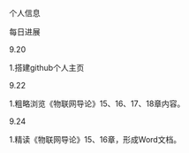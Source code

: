 <html>
	<head>
		<meta charset="utf-8" />
		<title>董亚辉的个人主页</title>
	</head>
	<body>
		<p>个人信息</p>
		<p>每日进展</p>
		<p>9.20</p>
		<p>1.搭建github个人主页</p>
		<p>9.22</p>
		<p>
			1.粗略浏览《物联网导论》15、16、17、18章内容。
		</p>
		<p>9.24</p>
		<p>
			1.精读《物联网导论》15、16章，形成Word文档。
		</p>
	</body>
</html>
